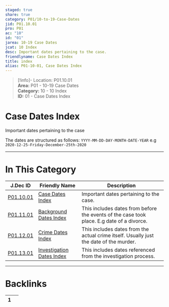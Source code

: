 ```yaml
---  
staged: true  
share: true  
category: P01/10-to-19-Case-Dates  
jid: P01.10.01  
pro: P01  
ac: "10"  
id: "01"  
jarea: 10-19 Case Dates  
jcat: 10 Index  
desc: Important dates pertaining to the case.  
friendlyname: Case Dates Index  
title: index  
alias: P01-10-01, Case Dates Index  
---  
```

  
>[!info]- Location: P01.10.01  
>**Area:** P01 - 10-19 Case Dates  
>**Category:** 10 - 10 Index  
>**ID:** 01 - Case Dates Index  
  
# Case Dates Index  
Important dates pertaining to the case  
  
The dates are structured as follows: `YYYY-MM-DD-DAY-MONTH-DATE-YEAR` e.g `2020-12-25-Friday-December-25th-2020`  
  
  
  
---  
# In This Category  
  
| J.Dec ID                                                                              | Friendly Name                                                                                         | Description                                                                               |  
| ------------------------------------------------------------------------------------- | ----------------------------------------------------------------------------------------------------- | ----------------------------------------------------------------------------------------- |  
| [P01.10.01](index.md)                        | [Case Dates Index](index.md)                                 | Important dates pertaining to the case.                                                   |  
| [P01.11.01](./11-Background-Dates/index.md)    | [Background Dates Index](./11-Background-Dates/index.md)       | This includes dates from before the events of the case took place. E.g date of a divorce. |  
| [P01.12.01](./12-Crime-Dates/index.md)         | [Crime Dates Index](./12-Crime-Dates/index.md)                 | This includes dates from the actual crime itself. Usually just the date of the murder.    |  
| [P01.13.01](./13-Investigation-Dates/index.md) | [Investigation Dates Index](./13-Investigation-Dates/index.md) | This includes dates referenced from the investigation process.                            |  
  
  
---  
# Backlinks  
<div><table class="dataview table-view-table"><thead class="table-view-thead"><tr class="table-view-tr-header"><th class="table-view-th"><span></span><span class="dataview small-text">1</span></th><th class="table-view-th"><span></span></th></tr></thead><tbody class="table-view-tbody"></tbody></table></div>
